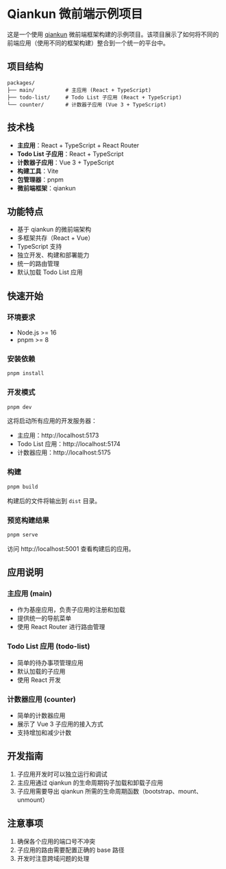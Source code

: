 # Qiankun 微前端示例项目

这是一个使用 [qiankun](https://qiankun.umijs.org/) 微前端框架构建的示例项目。该项目展示了如何将不同的前端应用（使用不同的框架构建）整合到一个统一的平台中。

## 项目结构

```
packages/
├── main/          # 主应用 (React + TypeScript)
├── todo-list/     # Todo List 子应用 (React + TypeScript)
└── counter/       # 计数器子应用 (Vue 3 + TypeScript)
```

## 技术栈

- **主应用**：React + TypeScript + React Router
- **Todo List 子应用**：React + TypeScript
- **计数器子应用**：Vue 3 + TypeScript
- **构建工具**：Vite
- **包管理器**：pnpm
- **微前端框架**：qiankun

## 功能特点

- 基于 qiankun 的微前端架构
- 多框架共存（React + Vue）
- TypeScript 支持
- 独立开发、构建和部署能力
- 统一的路由管理
- 默认加载 Todo List 应用

## 快速开始

### 环境要求

- Node.js >= 16
- pnpm >= 8

### 安装依赖

```bash
pnpm install
```

### 开发模式

```bash
pnpm dev
```

这将启动所有应用的开发服务器：
- 主应用：http://localhost:5173
- Todo List 应用：http://localhost:5174
- 计数器应用：http://localhost:5175

### 构建

```bash
pnpm build
```

构建后的文件将输出到 `dist` 目录。

### 预览构建结果

```bash
pnpm serve
```

访问 http://localhost:5001 查看构建后的应用。

## 应用说明

### 主应用 (main)

- 作为基座应用，负责子应用的注册和加载
- 提供统一的导航菜单
- 使用 React Router 进行路由管理

### Todo List 应用 (todo-list)

- 简单的待办事项管理应用
- 默认加载的子应用
- 使用 React 开发

### 计数器应用 (counter)

- 简单的计数器应用
- 展示了 Vue 3 子应用的接入方式
- 支持增加和减少计数

## 开发指南

1. 子应用开发时可以独立运行和调试
2. 主应用通过 qiankun 的生命周期钩子加载和卸载子应用
3. 子应用需要导出 qiankun 所需的生命周期函数（bootstrap、mount、unmount）

## 注意事项

1. 确保各个应用的端口号不冲突
2. 子应用的路由需要配置正确的 base 路径
3. 开发时注意跨域问题的处理

